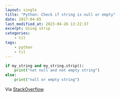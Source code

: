 ```yaml
---
layout: single
title: "Python: Check if string is null or empty"
date: 2017-04-05
last_modified_at: 2023-04-26 13:22:37
excerpt: Using strip
categories:
    - til
tags:
    - python
    - til
---
```


```python
if my_string and my_string.strip():
    print("not null and not empty string")
else:
    print("null or empty string")
```

Via [StackOverflow](https://stackoverflow.com/a/28433369/1257318).
